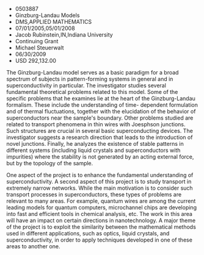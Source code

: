 
* 0503887
* Ginzburg-Landau Models
* DMS,APPLIED MATHEMATICS
* 07/01/2005,05/01/2008
* Jacob Rubinstein,IN,Indiana University
* Continuing Grant
* Michael Steuerwalt
* 06/30/2009
* USD 292,132.00

The Ginzburg-Landau model serves as a basic paradigm for a broad spectrum of
subjects in pattern-forming systems in general and in superconductivity in
particular. The investigator studies several fundamental theoretical problems
related to this model. Some of the specific problems that he examines lie at the
heart of the Ginzburg-Landau formalism. These include the understanding of time-
dependent formulation and of thermal fluctuations, together with the elucidation
of the behavior of superconductors near the sample's boundary. Other problems
studied are related to transport phenomena in thin wires with Joesphson
junctions. Such structures are crucial in several basic superconducting devices.
The investigator suggests a research direction that leads to the introduction of
novel junctions. Finally, he analyzes the existence of stable patterns in
different systems (including liquid crystals and superconductors with
impurities) where the stability is not generated by an acting external force,
but by the topology of the sample.

One aspect of the project is to enhance the fundamental understanding of
superconductivity. A second aspect of this project is to study transport in
extremely narrow networks. While the main motivation is to consider such
transport processes in superconductors, these types of problems are relevant to
many areas. For example, quantum wires are among the current leading models for
quantum computers, microchannel chips are developing into fast and efficient
tools in chemical analysis, etc. The work in this area will have an impact on
certain directions in nanotechnology. A major theme of the project is to exploit
the similarity between the mathematical methods used in different applications,
such as optics, liquid crystals, and superconductivity, in order to apply
techniques developed in one of these areas to another one.
